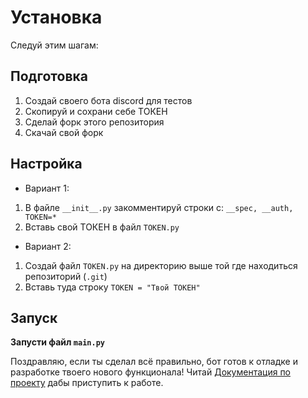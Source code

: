 # Установка
Следуй этим шагам:
## Подготовка  
1. Создай своего бота discord для тестов 
2. Скопируй и сохрани себе ТОКЕН
3. Сделай форк этого репозитория
4. Скачай свой форк 
## Настройка 
- Вариант 1:
1. В файле `__init__.py` закомментируй строки с: `__spec, __auth, TOKEN=*`
2. Вставь свой ТОКЕН в файл `TOKEN.py`
- Вариант 2: 
1. Создай файл `TOKEN.py` на директорию выше той где находиться репозиторий (`.git`)
2. Вставь туда строку `TOKEN = "Твой ТОКЕН"`
## Запуск
**Запусти файл `main.py`**

Поздравляю, если ты сделал всё правильно, бот готов к отладке и разработке твоего нового функционала! Читай [Документация по проекту](https://github.com/Laidfinland-Team/Laidinen-Bot/blob/master/.github/BASE_DOCUMENTATION.md) дабы приступить к работе.
